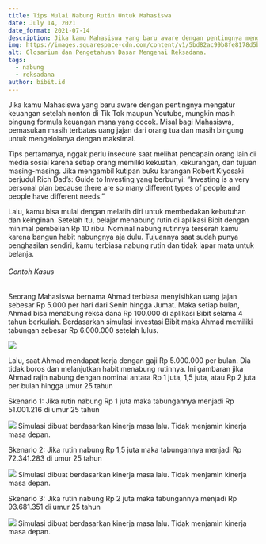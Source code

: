 ```yaml
---
title: Tips Mulai Nabung Rutin Untuk Mahasiswa
date: July 14, 2021
date_format: 2021-07-14
description: Jika kamu Mahasiswa yang baru aware dengan pentingnya mengatur keuangan setelah nonton di Tik Tok maupun Youtube, mungkin masih bingung formula keuangan mana yang cocok.
img: https://images.squarespace-cdn.com/content/v1/5bd82ac99b8fe8178d5bc6e9/1626080911222-LZCQCHTY1SA8I1WYQXND/unsplash-image-1zO4O3Z0UJA.jpg?format=2500w
alt: Glosarium dan Pengetahuan Dasar Mengenai Reksadana.
tags: 
  - nabung
  - reksadana
author: bibit.id
---
```


<div class="text-justify grid gap-4">
  <p>Jika kamu Mahasiswa yang baru aware dengan pentingnya mengatur keuangan setelah nonton di Tik Tok maupun Youtube, mungkin masih bingung formula keuangan mana yang cocok. Misal bagi Mahasiswa, pemasukan masih terbatas uang jajan dari orang tua dan masih bingung untuk mengelolanya dengan maksimal.</p>
  <p>Tips pertamanya, nggak perlu insecure saat melihat pencapain orang lain di media sosial karena setiap orang memiliki kekuatan, kekurangan, dan tujuan masing-masing. Jika mengambil kutipan buku karangan Robert Kiyosaki berjudul Rich Dad’s: Guide to Investing yang berbunyi: “Investing is a very personal plan because there are so many different types of people and people have different needs.”</p>
  <p>Lalu, kamu bisa mulai dengan melatih diri untuk membedakan kebutuhan dan keinginan. Setelah itu, belajar menabung rutin di aplikasi Bibit dengan minimal pembelian Rp 10 ribu. Nominal nabung rutinnya terserah kamu karena bangun habit nabungnya aja dulu. Tujuannya saat sudah punya penghasilan sendiri, kamu terbiasa nabung rutin dan tidak lapar mata untuk belanja.</p>
</div>
<div class="py-8 text-justify grid gap-4">
  <h6 class="ft-h text-primary font-bold">Contoh Kasus</h6>
  <p>Seorang Mahasiswa bernama Ahmad terbiasa menyisihkan uang jajan sebesar Rp 5.000 per hari dari Senin hingga Jumat. Maka setiap bulan, Ahmad bisa menabung reksa dana Rp 100.000 di aplikasi Bibit selama 4 tahun berkuliah. Berdasarkan simulasi investasi Bibit maka Ahmad memiliki tabungan sebesar Rp 6.000.000 setelah lulus.</p>
  <img src="https://images.squarespace-cdn.com/content/v1/5bd82ac99b8fe8178d5bc6e9/1626083997681-ZRQ2JM00S41Z68NJC2IR/Screenshot_2021_04_16_08_59_30.jpg?format=1000w" class="article-img-vertical">
  <p>Lalu, saat Ahmad  mendapat kerja dengan gaji Rp 5.000.000 per bulan. Dia tidak boros dan melanjutkan habit menabung rutinnya. Ini gambaran jika Ahmad rajin nabung dengan nominal antara Rp 1 juta, 1,5 juta, atau Rp 2 juta per bulan hingga umur 25 tahun</p>
  <p class="font-bold ft-h">Skenario 1: Jika rutin nabung Rp 1 juta maka tabungannya menjadi Rp 51.001.216 di umur 25 tahun</p>
  <img src="https://images.squarespace-cdn.com/content/v1/5bd82ac99b8fe8178d5bc6e9/1626081135889-XAJXEIB706BF9MPW54BG/Screenshot_2021_04_16_09_00_41.jpg?format=1000w" class="article-img-vertical">
  <span class="text-xs italic">Simulasi dibuat berdasarkan kinerja masa lalu. Tidak menjamin kinerja masa depan.</span>
</div>

<div class="py-8 text-justify grid gap-4">
  <p class="font-bold ft-h">Skenario 2: Jika rutin nabung Rp 1,5 juta maka tabungannya menjadi Rp 72.341.283 di umur 25 tahun</p>
  <img src="https://images.squarespace-cdn.com/content/v1/5bd82ac99b8fe8178d5bc6e9/1626081289380-A2CWQCF1BH936FWF9DPS/Screenshot_2021_04_16_09_01_08.jpg?format=1000w" class="article-img-vertical">
  <span class="text-xs italic">Simulasi dibuat berdasarkan kinerja masa lalu. Tidak menjamin kinerja masa depan.</span>
</div>

<div class="py-8 text-justify grid gap-4">
  <p class="font-bold ft-h">Skenario 3: Jika rutin nabung Rp 2 juta maka tabungannya menjadi Rp 93.681.351 di umur 25 tahun</p>
  <img src="https://images.squarespace-cdn.com/content/v1/5bd82ac99b8fe8178d5bc6e9/1626081355343-7999QQ2T77HH88UP1L25/Screenshot_2021_04_16_09_01_23.jpg?format=1000w" class="article-img-vertical">
  <span class="text-xs italic">Simulasi dibuat berdasarkan kinerja masa lalu. Tidak menjamin kinerja masa depan.</span>
</div>